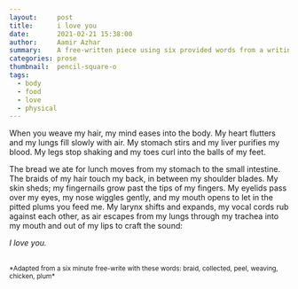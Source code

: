 ```yaml
---
layout:     post
title:      i love you
date:       2021-02-21 15:38:00
author:     Aamir Azhar
summary:    A free-written piece using six provided words from a writing group.
categories: prose
thumbnail:  pencil-square-o
tags:
  - body
  - food
  - love
  - physical
---
```

When you weave my hair, my mind eases into the body. My heart flutters and my lungs fill slowly with air. My stomach stirs and my liver purifies my blood. My legs stop shaking and my toes curl into the balls of my feet.

The bread we ate for lunch moves from my stomach to the small intestine. The braids of my hair touch my back, in between my shoulder blades. My skin sheds; my fingernails grow past the tips of my fingers. My eyelids pass over my eyes, my nose wiggles gently, and my mouth opens to let in the pitted plums you feed me. My larynx shifts and expands, my vocal cords rub against each other, as air escapes from my lungs through my trachea into my mouth and out of my lips to craft the sound:

*I love you.*

<br>
<sup>*Adapted from a six minute free-write with these words: braid, collected, peel, weaving, chicken, plum*</sup>
